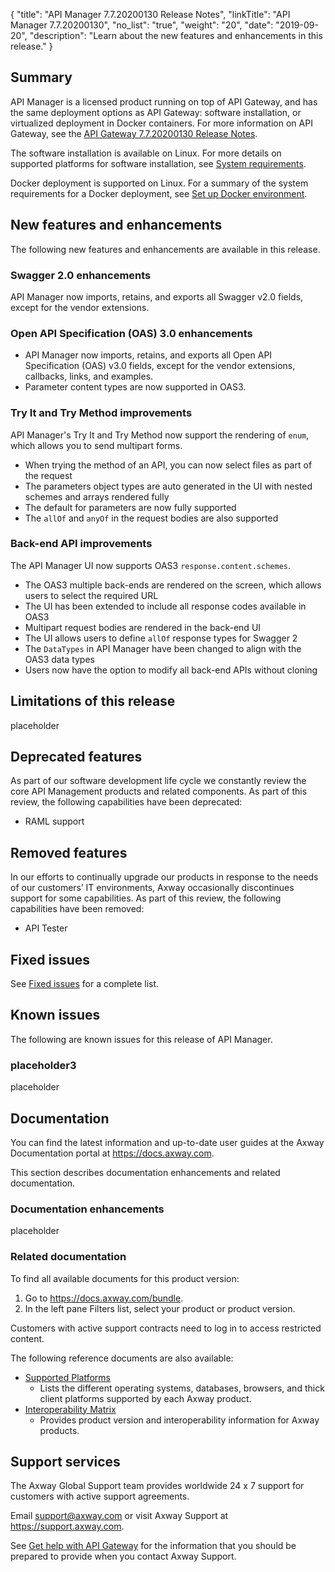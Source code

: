 {
    "title": "API Manager 7.7.20200130 Release Notes",
    "linkTitle": "API Manager 7.7.20200130",
    "no_list": "true",
    "weight": "20",
    "date": "2019-09-20",
    "description": "Learn about the new features and enhancements in this release."
}

## Summary

API Manager is a licensed product running on top of API Gateway, and has the same deployment options as API Gateway: software installation, or virtualized deployment in Docker containers. For more information on API Gateway, see the [API Gateway 7.7.20200130 Release Notes](/docs/apim_relnotes/20200130_apigw_relnotes/).

The software installation is available on Linux. For more details on supported platforms for software installation, see [System requirements](/docs/apim_installation/apigtw_install/system_requirements/).

Docker deployment is supported on Linux. For a summary of the system requirements for a Docker deployment, see [Set up Docker environment](/docs/apim_installation/apigw_containers/docker_scripts_prereqs/).

## New features and enhancements

The following new features and enhancements are available in this release.

### Swagger 2.0 enhancements

API Manager now imports, retains, and exports all Swagger v2.0 fields, except for the vendor extensions.

### Open API Specification (OAS) 3.0 enhancements

* API Manager now imports, retains, and exports all Open API Specification (OAS) v3.0 fields, except for the vendor extensions, callbacks, links, and examples.
* Parameter content types are now supported in OAS3.

### Try It and Try Method improvements

API Manager's Try It and Try Method now support the rendering of `enum`, which allows you to send multipart forms.

* When trying the method of an API, you can now select files as part of the request
* The parameters object types are auto generated in the UI with nested schemes and arrays rendered fully
* The default for parameters are now fully supported
* The `allOf` and `anyOf` in the request bodies are also supported

### Back-end API improvements

The API Manager UI now supports OAS3 `response.content.schemes`.

* The OAS3 multiple back-ends are rendered on the screen, which allows users to select the required URL
* The UI has been extended to include all response codes available in OAS3
* Multipart request bodies are rendered in the back-end UI
* The UI allows users to define `allOf` response types for Swagger 2
* The `DataTypes` in API Manager have been changed to align with the OAS3 data types
* Users now have the option to modify all back-end APIs without cloning

## Limitations of this release

placeholder

## Deprecated features

As part of our software development life cycle we constantly review the core API Management products and related components. As part of this review, the following capabilities have been deprecated:

* RAML support

## Removed features

In our efforts to continually upgrade our products in response to the needs of our customers’ IT environments, Axway occasionally discontinues support for some capabilities. As part of this review, the following capabilities have been removed:

* API Tester

## Fixed issues

See [Fixed issues](/docs/apim_relnotes/20200130_apimgr_relnotes/fixed_issues/) for a complete list.

## Known issues

The following are known issues for this release of API Manager.

### placeholder3

placeholder

## Documentation

You can find the latest information and up-to-date user guides at the Axway Documentation portal at <https://docs.axway.com>.

This section describes documentation enhancements and related documentation.

### Documentation enhancements

placeholder

### Related documentation

To find all available documents for this product version:

1. Go to <https://docs.axway.com/bundle>.
2. In the left pane Filters list, select your product or product version.

Customers with active support contracts need to log in to access restricted content.

The following reference documents are also available:

* [Supported Platforms](https://docs.axway.com/bundle/Axway_Products_SupportedPlatforms_allOS_en)
    * Lists the different operating systems, databases, browsers, and thick client platforms supported by each Axway product.
* [Interoperability Matrix](https://docs.axway.com/bundle/Axway_Products_InteroperabilityMatrix_allOS_en)
    * Provides product version and interoperability information for Axway products.

## Support services

The Axway Global Support team provides worldwide 24 x 7 support for customers with active support agreements.

Email <support@axway.com> or visit Axway Support at <https://support.axway.com>.

See [Get help with API Gateway](/docs/apim_administration/apigtw_admin/trblshoot_get_help/) for the information that you should be prepared to provide when you contact Axway Support.
